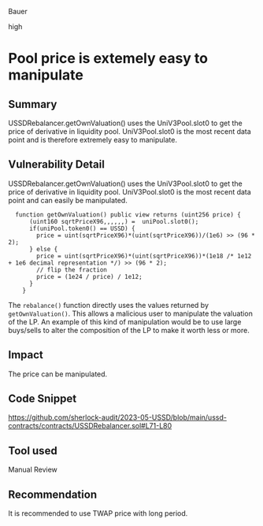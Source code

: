 Bauer

high

# Pool price is extemely easy to manipulate

## Summary
USSDRebalancer.getOwnValuation() uses the UniV3Pool.slot0 to get the price of derivative in liquidity pool. UniV3Pool.slot0 is the most recent data point and is therefore extremely easy to manipulate.

## Vulnerability Detail
USSDRebalancer.getOwnValuation() uses the UniV3Pool.slot0 to get the price of derivative in liquidity pool. UniV3Pool.slot0 is the most recent data point and can easily be manipulated.
```solidity
  function getOwnValuation() public view returns (uint256 price) {
      (uint160 sqrtPriceX96,,,,,,) =  uniPool.slot0();
      if(uniPool.token0() == USSD) {
        price = uint(sqrtPriceX96)*(uint(sqrtPriceX96))/(1e6) >> (96 * 2);
      } else {
        price = uint(sqrtPriceX96)*(uint(sqrtPriceX96))*(1e18 /* 1e12 + 1e6 decimal representation */) >> (96 * 2);
        // flip the fraction
        price = (1e24 / price) / 1e12;
      }
    }
```
The `rebalance()` function directly uses the values returned by `getOwnValuation()`. This allows a malicious user to manipulate the valuation of the LP. An example of this kind of manipulation would be to use large buys/sells to alter the composition of the LP to make it worth less or more.
## Impact
The price can be manipulated.

## Code Snippet
https://github.com/sherlock-audit/2023-05-USSD/blob/main/ussd-contracts/contracts/USSDRebalancer.sol#L71-L80
## Tool used

Manual Review

## Recommendation
It is recommended to use TWAP price with long period.
